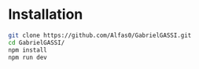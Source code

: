 # Installation #
```bash
git clone https://github.com/Alfas0/GabrielGASSI.git
cd GabrielGASSI/
npm install
npm run dev
```
